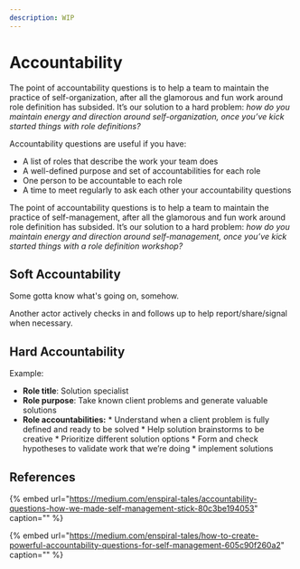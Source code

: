 ```yaml
---
description: WIP
---
```


# Accountability

The point of accountability questions is to help a team to maintain the practice of self-organization, after all the glamorous and fun work around role definition has subsided. It’s our solution to a hard problem: _how do you maintain energy and direction around self-organization, once you’ve kick started things with role definitions?_

Accountability questions are useful if you have:

* A list of roles that describe the work your team does
* A well-defined purpose and set of accountabilities for each role
* One person to be accountable to each role
* A time to meet regularly to ask each other your accountability questions

The point of accountability questions is to help a team to maintain the practice of self-management, after all the glamorous and fun work around role definition has subsided. It’s our solution to a hard problem: _how do you maintain energy and direction around self-management, once you’ve kick started things with a role definition workshop?_

## Soft Accountability

Some gotta know what's going on, somehow.

Another actor actively checks in and follows up to help report/share/signal when necessary.

## Hard Accountability

Example:

* **Role title**: Solution specialist
* **Role purpose**: Take known client problems and generate valuable solutions
* **Role accountabilities:** \* Understand when a client problem is fully defined and ready to be solved \* Help solution brainstorms to be creative  \* Prioritize different solution options \* Form and check hypotheses to validate work that we’re doing \* implement solutions

## References

{% embed url="https://medium.com/enspiral-tales/accountability-questions-how-we-made-self-management-stick-80c3be194053" caption="" %}

{% embed url="https://medium.com/enspiral-tales/how-to-create-powerful-accountability-questions-for-self-management-605c90f260a2" caption="" %}

